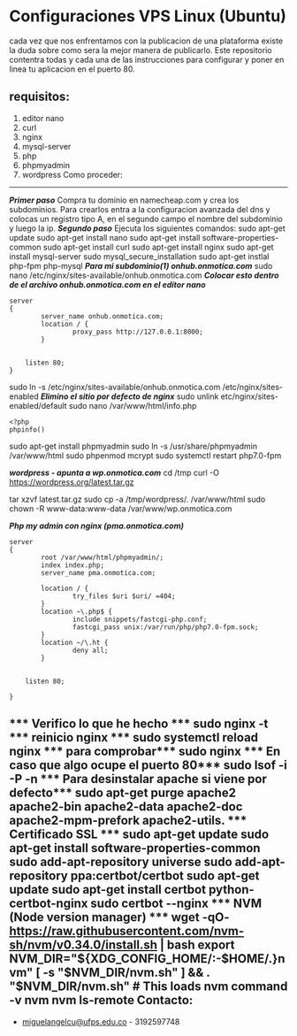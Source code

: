 Configuraciones VPS Linux (Ubuntu)
==========
cada vez que nos enfrentamos con la publicacion de una plataforma existe la duda sobre como sera la mejor manera de publicarlo. Este repositorio contentra todas y cada una de las instrucciones para configurar y poner en linea tu aplicacion en el puerto 80.

requisitos:
--------------------
1. editor nano
2. curl
3. nginx
4. mysql-server
5. php
6. phpmyadmin
7. wordpress
Como proceder:
--------------------
***Primer paso***
Compra tu dominio en namecheap.com y crea los subdominios. Para crearlos entra a la configuracion avanzada del dns y colocas un registro tipo A, en el segundo campo el nombre del subdominio y luego la ip.
***Segundo paso***
Ejecuta los siguientes comandos:
sudo apt-get update
sudo apt-get install nano
sudo apt-get install software-properties-common
sudo apt-get install curl
sudo apt-get install nginx
sudo apt-get install mysql-server
sudo mysql_secure_installation
sudo apt-get instlal php-fpm php-mysql
***Para mi subdominio(1) onhub.onmotica.com***
sudo nano /etc/nginx/sites-available/onhub.onmotica.com
***Colocar esto dentro de el archivo onhub.onmotica.com en el editor nano***
```
server
{
        server_name onhub.onmotica.com;
        location / {
                proxy_pass http://127.0.0.1:8000;
        }


    listen 80;
}
```
sudo ln -s /etc/nginx/sites-available/onhub.onmotica.com /etc/nginx/sites-enabled
***Elimino el sitio por defecto de nginx***
sudo unlink etc/nginx/sites-enabled/default
sudo nano /var/www/html/info.php
```
<?php
phpinfo()
```
sudo apt-get install phpmyadmin
sudo ln -s /usr/share/phpmyadmin /var/www/html
sudo phpenmod mcrypt
sudo systemctl restart php7.0-fpm

***wordpress - apunta a wp.onmotica.com***
cd /tmp
curl -O https://wordpress.org/latest.tar.gz

tar xzvf latest.tar.gz
sudo cp -a /tmp/wordpress/. /var/www/html
sudo chown -R www-data:www-data /var/www/wp.onmotica.com

***Php my admin con nginx (pma.onmotica.com)***
```
server
{
        root /var/www/html/phpmyadmin/;
        index index.php;
        server_name pma.onmotica.com;

        location / {
                try_files $uri $uri/ =404;
        }
        location ~\.php$ {
                include snippets/fastcgi-php.conf;
                fastcgi_pass unix:/var/run/php/php7.0-fpm.sock;
        }
        location ~/\.ht {
                deny all;
        }


    listen 80;

}

```

*** Verifico lo que he hecho ***
sudo nginx -t
*** reinicio nginx ***
sudo systemctl reload nginx
*** para comprobar***
sudo nginx
*** En caso que algo ocupe el puerto 80***
sudo lsof -i -P -n
*** Para desinstalar apache si viene por defecto***
sudo  apt-get purge apache2 apache2-bin apache2-data apache2-doc apache2-mpm-prefork apache2-utils.
*** Certificado SSL ***
sudo apt-get update
sudo apt-get install software-properties-common
sudo add-apt-repository universe
sudo add-apt-repository ppa:certbot/certbot
sudo apt-get update
sudo apt-get install certbot python-certbot-nginx 
sudo certbot --nginx
*** NVM (Node version manager) ***
wget -qO- https://raw.githubusercontent.com/nvm-sh/nvm/v0.34.0/install.sh | bash
export NVM_DIR="${XDG_CONFIG_HOME/:-$HOME/.}nvm"
[ -s "$NVM_DIR/nvm.sh" ] && \. "$NVM_DIR/nvm.sh" # This loads nvm
command -v nvm
nvm ls-remote
Contacto:
--------------------
+ miguelangelcu@ufps.edu.co - 3192597748

